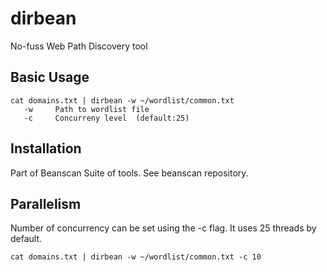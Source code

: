# dirbean
No-fuss Web Path Discovery tool
## Basic Usage
```
cat domains.txt | dirbean -w ~/wordlist/common.txt
   -w     Path to wordlist file
   -c     Concurreny level  (default:25)
```
## Installation

Part of Beanscan Suite of tools. See beanscan repository.

## Parallelism
Number of concurrency can be set using the -c flag. It uses 25 threads by default.

```
cat domains.txt | dirbean -w ~/wordlist/common.txt -c 10
```

